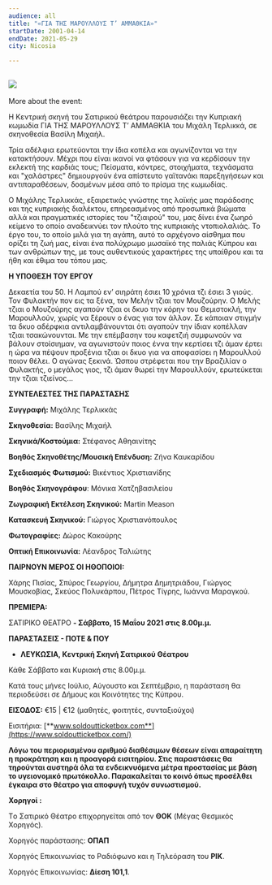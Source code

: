 ```yaml
---
audience: all
title: "«ΓΙΑ ΤΗΣ ΜΑΡΟΥΛΛΟΥΣ Τ’ ΑΜΜΑΘΚΙΑ»"
startDate: 2001-04-14
endDate: 2021-05-29
city: Nicosia

---
```


## ![](/images/uploads/970maroullous/2021/05.jpeg)  
More about the event:

H Κεντρική σκηνή του Σατιρικού θεάτρου παρουσιάζει την Κυπριακή κωμωδία ΓΙΑ ΤΗΣ ΜΑΡΟΥΛΛΟΥΣ Τ’ ΑΜΜΑΘΚΙΑ του Μιχάλη Τερλικκά, σε σκηνοθεσία Βασίλη Μιχαήλ.

Τρία αδέλφια ερωτεύονται την ίδια κοπέλα και αγωνίζονται να την κατακτήσουν. Μέχρι που είναι ικανοί να φτάσουν για να κερδίσουν την εκλεκτή της καρδιάς τους; Πείσματα, κόντρες, στοιχήματα, τεχνάσματα και "χαλάστρες" δημιουργούν ένα απίστευτο γαϊτανάκι παρεξηγήσεων και αντιπαραθέσεων, δοσμένων μέσα από το πρίσμα της κωμωδίας.

Ο Μιχάλης Τερλικκάς, εξαιρετικός γνώστης της λαϊκής μας παράδοσης και της κυπριακής διαλέκτου, επηρεασμένος από προσωπικά βιώματα αλλά και πραγματικές ιστορίες του "τζιαιρού" του, μας δίνει ένα ζωηρό κείμενο το οποίο αναδεικνύει τον πλούτο της κυπριακής ντοπιολαλιάς. Το έργο του, το οποίο μιλά για τη αγάπη, αυτό το αρχέγονο αίσθημα που ορίζει τη ζωή μας, είναι ένα πολύχρωμο μωσαϊκό της παλιάς Κύπρου και των ανθρώπων της, με τους αυθεντικούς χαρακτήρες της υπαίθρου και τα ήθη και έθιμα του τόπου μας.

**Η ΥΠΟΘΕΣΗ ΤΟΥ ΕΡΓΟΥ**

Δεκαετία του 50. Η Λαμπού εν’ σιηράτη έσιει 10 χρόνια τζι έσιει 3 γιούς. Τον Φυλακτήν πον εις τα ξένα, τον Μελήν τζιαι τον Μουζούρην. Ο Μελής τζιαι ο Μουζούρης αγαπούν τζιαι οι δκυο την κόρην του Θεμιστοκλή, την Μαρουλλούν, χωρίς να ξέρουν ο ένας για τον άλλον. Σε κάποιαν στιγμήν τα δκυο αδέρφκια αντιλαμβάνουνται ότι αγαπούν την ίδιαν κοπέλλαν τζιαι τσακώνουνται. Με την επέμβασην του καφετζιή συμφωνούν να βάλουν στοίσιημαν, να αγωνιστούν ποιος έννα την κερτίσει τζι άμαν έρτει η ώρα να πέψουν προξένια τζιαι οι δκυο για να αποφασίσει η Μαρουλλού ποιον θέλει. Ο αγώνας ξεκινά. Ώσπου στρέφεται που την Βραζιλίαν ο Φυλακτής, ο μεγάλος γιος, τζι άμαν θωρεί την Μαρουλλούν, ερωτεύκεται την τζιαι τζιείνος…

**ΣΥΝΤΕΛΕΣΤΕΣ ΤΗΣ ΠΑΡΑΣΤΑΣΗΣ**

**Συγγραφή:** Μιχάλης Τερλικκάς

**Σκηνοθεσία:** Βασίλης Μιχαήλ

**Σκηνικά/Κοστούμια:** Στέφανος Αθηαινίτης

**Βοηθός Σκηνοθέτης/Μουσική Επένδυση:** Ζήνα Καυκαρίδου

**Σχεδιασμός Φωτισμού:** Βικέντιος Χριστιανίδης

**Βοηθός Σκηνογράφου**: Μόνικα Χατζηβασιλείου

**Ζωγραφική Εκτέλεση Σκηνικού:** Martin Meason

**Κατασκευή Σκηνικού:** Γιώργος Χριστιανόπουλος

**Φωτογραφίες:** Δώρος Κακούρης

**Οπτική Επικοινωνία:** Λέανδρος Ταλιώτης

**ΠΑΙΡΝΟΥΝ ΜΕΡΟΣ ΟΙ ΗΘΟΠΟΙΟΙ:**

Χάρης Πισίας, Σπύρος Γεωργίου, Δήμητρα Δημητριάδου, Γιώργος Μουσκοβίας, Σκεύος Πολυκάρπου, Πέτρος Τίγρης, Ιωάννα Μαραγκού.

**ΠΡΕΜΙΕΡΑ:**

ΣΑΤΙΡΙΚΟ ΘΕΑΤΡΟ **- Σάββατο, 15 Μαΐου 2021 στις 8.00μ.μ.**

**ΠΑΡΑΣΤΑΣΕΙΣ - ΠΟΤΕ & ΠΟΥ**

* **ΛΕΥΚΩΣΙΑ, Κεντρική Σκηνή Σατιρικού Θέατρου**

Κάθε Σάββατο και Κυριακή στις 8.00μ.μ.

Κατά τους μήνες Ιούλιο, Αύγουστο και Σεπτέμβριο, η παράσταση θα περιοδεύσει σε Δήμους και Κοινότητες της Κύπρου.

**ΕΙΣΟΔΟΣ:** €15 | €12 (μαθητές, φοιτητές, συνταξιούχοι)

Εισιτήρια: [**www.soldoutticketbox.com**](https://www.soldoutticketbox.com/)

**Λόγω του περιορισμένου αριθμού διαθέσιμων θέσεων είναι απαραίτητη η προκράτηση και η προαγορά εισιτηρίου. Στις παραστάσεις θα τηρούνται αυστηρά όλα τα ενδεικνυόμενα μέτρα προστασίας με βάση το υγειονομικό πρωτόκολλο. Παρακαλείται το κοινό όπως προσέλθει έγκαιρα στο θέατρο για αποφυγή τυχόν συνωστισμού.**

**Χορηγοί :**

Tο Σατιρικό Θέατρο επιχορηγείται από τον **ΘOK** (Μέγας Θεσμικός Χορηγός).

Χορηγός παράστασης: **ΟΠΑΠ**

Χορηγός Επικοινωνίας το Ραδιόφωνο και η Τηλεόραση του **ΡΙΚ**.

Χορηγός Επικοινωνίας: **Δίεση 101,1**.